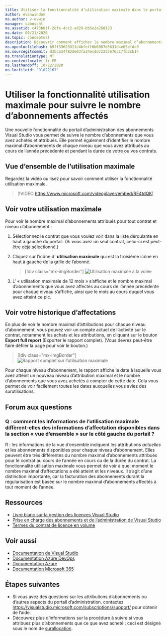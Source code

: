 ```yaml
---
title: Utiliser la fonctionnalité d’utilisation maximale dans le portail d’administration
author: evanwindom
ms.author: v-evwin
manager: cabuschl
ms.assetid: c473b01f-2dfe-4cc2-ad29-bb5e2a268123
ms.date: 09/21/2020
ms.topic: conceptual
description: Découvrir comment afficher le nombre maximal d’abonnements attribués dans le portail d’administration
ms.openlocfilehash: b9ff33623311e4bfeff6b6067d5631d4e65efda9
ms.sourcegitcommit: d3bca34f82de03fa34ecdd72233676c17fb3cb14
ms.translationtype: MT
ms.contentlocale: fr-FR
ms.lasthandoff: 10/22/2020
ms.locfileid: "91022167"
---
```

# <a name="use-the-maximum-usage-feature-to-track-the-number-of-assigned-subscriptions"></a>Utiliser la fonctionnalité utilisation maximale pour suivre le nombre d’abonnements affectés
Une nouvelle fonctionnalité du portail d’administration des abonnements Visual Studio vous permet de suivre le nombre d’abonnements que vous avez achetés et attribués. Elle permet également d’identifier le nombre maximal d’abonnements de chaque niveau que vous avez attribués au cours de l’année précédente et pendant la durée de votre ou vos contrats. 

## <a name="maximum-usage-overview"></a>Vue d’ensemble de l’utilisation maximale
Regardez la vidéo ou lisez pour savoir comment utiliser la fonctionnalité utilisation maximale. 
> [!VIDEO https://www.microsoft.com/videoplayer/embed/RE4tdQK] 

## <a name="view-your-maximum-usage"></a>Voir votre utilisation maximale
Pour voir le nombre maximal d’abonnements attribués pour tout contrat et niveau d’abonnement :
1. Sélectionnez le contrat que vous voulez voir dans la liste déroulante en haut à gauche du portail. (Si vous avez un seul contrat, celui-ci est peut-être déjà sélectionné.)
2. Cliquez sur l’icône d' **utilisation maximale** qui est la troisième icône en haut à gauche de la grille de l’abonné.  

    > [!div class="mx-imgBorder"]
    > ![Utilisation maximale à la volée](_img/maximum-usage/maximum-usage-menu.png "Cliquez sur le bouton utilisation maximale pour afficher le nombre maximal de chaque type d’abonnement que vous avez affecté.")

3. L' « utilisation maximale de 12 mois » s’affiche et le nombre maximal d’abonnements que vous avez affectés au cours de l’année précédente pour chaque niveau s’affiche, ainsi que le mois au cours duquel vous avez atteint ce pic.    

## <a name="view-your-assignment-history"></a>Voir votre historique d’affectations
En plus de voir le nombre maximal d’attributions pour chaque niveau d’abonnement, vous pouvez voir un compte actuel de l’activité sur le contrat, notamment les achats et les attributions, en cliquant sur le bouton **Export full report** (Exporter le rapport complet).  (Vous devrez peut-être faire défiler la page pour voir le bouton.)  

> [!div class="mx-imgBorder"]
> ![Rapport complet sur l’utilisation maximale](_img/maximum-usage/maximum-usage-full-report.png "Le rapport complet comprend un enregistrement de tous vos achats et attributions d’abonnement.")

Pour chaque niveau d’abonnement, le rapport affiche la date à laquelle vous avez atteint un nouveau niveau d’attribution maximal et le nombre d’abonnements que vous avez achetés à compter de cette date. Cela vous permet de voir facilement toutes les dates auxquelles vous aviez des surutilisations.  

## <a name="frequently-asked-questions"></a>Forum aux questions
### <a name="q-how-is-the-information-in-the-maximum-usage-different-from-the-assignment-information-available-in-the-overview-section-on-the-left-side-of-the-portal"></a>Q : comment les informations de l’utilisation maximale diffèrent-elles des informations d’affectation disponibles dans la section « vue d’ensemble » sur le côté gauche du portail ?
R : les informations de la vue d’ensemble indiquent les attributions *actuelles* et les abonnements disponibles pour chaque niveau d’abonnement.  Elles peuvent être très différentes du nombre maximal d’abonnements attribués pour le contrat au cours de l’année en cours ou de la durée du contrat.  La fonctionnalité utilisation maximale vous permet de voir à quel moment le nombre maximal d’affectations a été atteint et les niveaux.  Il s’agit d’une distinction importante, car la facturation des abonnements durant la régularisation est basée sur le nombre maximal d’abonnements affectés à tout moment de l’année. 

## <a name="resources"></a>Ressources
- [Livre blanc sur la gestion des licences Visual Studio](https://visualstudio.microsoft.com/wp-content/uploads/2019/06/Visual-Studio-Licensing-Whitepaper-May-2019.pdf)
- [Prise en charge des abonnements et de l’administration de Visual Studio](https://visualstudio.microsoft.com/support/support-overview-vs)
- [Termes du contrat de licence en volume](https://www.microsoft.com/licensing/product-licensing/products.aspx)

## <a name="see-also"></a>Voir aussi
- [Documentation de Visual Studio](/visualstudio/)
- [Documentation Azure DevOps](/azure/devops/)
- [Documentation Azure](/azure/)
- [Documentation Microsoft 365](/microsoft-365/)

## <a name="next-steps"></a>Étapes suivantes
- Si vous avez des questions sur les attributions d’abonnements ou d’autres aspects du portail d’administration, contactez https://visualstudio.microsoft.com/subscriptions/support/ pour obtenir de l’aide. 
- Découvrez plus d’informations sur la procédure à suivre si vous attribuez plus d’abonnements que ce que avez acheté : ceci est désigné sous le nom de [surallocation](handle-overclaimed-license.md).